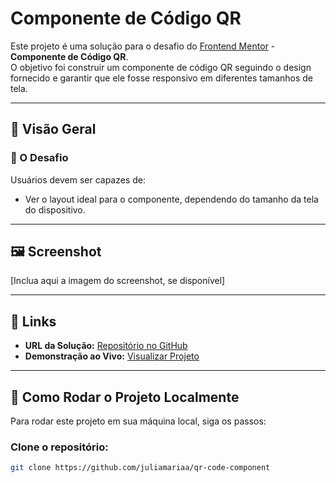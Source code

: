 # Componente de Código QR

Este projeto é uma solução para o desafio do [Frontend Mentor](https://www.frontendmentor.io/challenges/qr-code-component-iux_sIO_H) - **Componente de Código QR**.  
O objetivo foi construir um componente de código QR seguindo o design fornecido e garantir que ele fosse responsivo em diferentes tamanhos de tela.

---

## 👀 Visão Geral

### 🎯 O Desafio

Usuários devem ser capazes de:

- Ver o layout ideal para o componente, dependendo do tamanho da tela do dispositivo.

---

## 🖼️ Screenshot

[Inclua aqui a imagem do screenshot, se disponível]

---

## 🔗 Links

- **URL da Solução:** [Repositório no GitHub](https://github.com/juliamariaa/qr-code-component)  
- **Demonstração ao Vivo:** [Visualizar Projeto](https://juliamariaa.github.io/qr-code-component/)

---

## 🚀 Como Rodar o Projeto Localmente

Para rodar este projeto em sua máquina local, siga os passos:

### Clone o repositório:

```bash
git clone https://github.com/juliamariaa/qr-code-component
